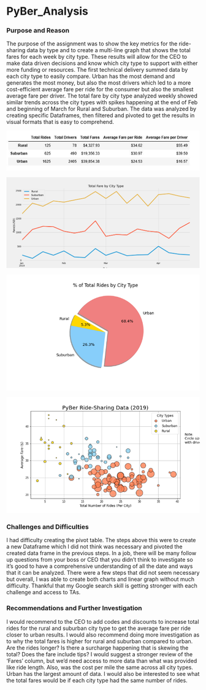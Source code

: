 # PyBer_Analysis
### Purpose and Reason

  The purpose of the assignment was to show the key metrics for the ride-sharing data by type and to create a multi-line graph that shows the total fares for each week by city type. These results will allow for the CEO to make data driven decisions and know which city type to support with either more funding or resources. The first technical delivery summed data by each city type to easily compare. Urban has the most demand and generates the most money, but also the most drivers which led to a more cost-efficient average fare per ride for the consumer but also the smallest average fare per driver. The total fare by city type analyzed weekly showed similar trends across the city types with spikes happening at the end of Feb and beginning of March for Rural and Suburban. The data was analyzed by creating specific Dataframes, then filtered and pivoted to get the results in visual formats that is easy to comprehend.
  
![](https://github.com/sarastjean/PyBer_Analysis/blob/master/analysis/Deliverable%201_A%20Summary%20DataFrame.JPG)

![](https://github.com/sarastjean/PyBer_Analysis/blob/master/analysis/Fig9.png)

![](https://github.com/sarastjean/PyBer_Analysis/blob/master/analysis/Fig6.png)

![](https://github.com/sarastjean/PyBer_Analysis/blob/master/analysis/Fig1.png)



### Challenges and Difficulties

  I had difficulty creating the pivot table. The steps above this were to create a new Dataframe which I did not think was necessary and pivoted the created data frame in the previous steps. In a job, there will be many follow up questions from your boss or CEO that you didn’t think to investigate so it’s good to have a comprehensive understanding of all the date and ways that it can be analyzed. There were a few steps that did not seem necessary  but overall, I was able to create both charts and linear graph without much difficulty. Thankful that my Google search skill is getting stronger with each challenge and access to TAs.
  
  ### Recommendations and Further Investigation
  I would recommend to the CEO to add codes and discounts to increase total rides for the rural and suburban city type to get the average fare per ride closer to urban results. I would also recommend doing more investigation as to why the total fares is higher for rural and suburban compared to urban. Are the rides longer? Is there a surcharge happening that is skewing the total? Does the fare include tips? I would suggest a stronger review of the ‘Fares’ column, but we’d need access to more data than what was provided like ride length. Also, was the cost per mile the same across all city types. Urban has the largest amount of data. I would also be interested to see what the total fares would be if each city type had the same number of rides. 

